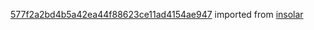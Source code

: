 [577f2a2bd4b5a42ea44f88623ce11ad4154ae947](https://github.com/insolar/insolar/commit/577f2a2bd4b5a42ea44f88623ce11ad4154ae947) imported from [insolar](https://github.com/insolar/insolar)
